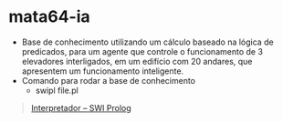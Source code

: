 # mata64-ia

- Base de conhecimento utilizando um cálculo baseado na
lógica de predicados, para um agente que controle o funcionamento de 3 elevadores interligados, em um edifício com 20 andares, que apresentem um funcionamento inteligente.
- Comando para rodar a base de conhecimento
	- swipl file.pl

> [Interpretador – SWI Prolog](http://www.swi-prolog.org/) 
